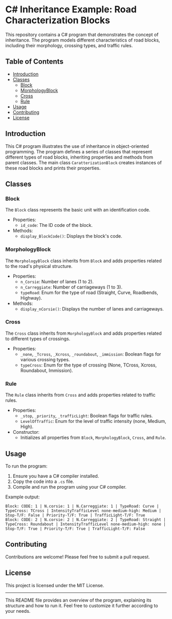 # C# Inheritance Example: Road Characterization Blocks

This repository contains a C# program that demonstrates the concept of inheritance. The program models different characteristics of road blocks, including their morphology, crossing types, and traffic rules.

## Table of Contents
- [Introduction](#introduction)
- [Classes](#classes)
  - [Block](#block)
  - [MorphologyBlock](#morphologyblock)
  - [Cross](#cross)
  - [Rule](#rule)
- [Usage](#usage)
- [Contributing](#contributing)
- [License](#license)

## Introduction
This C# program illustrates the use of inheritance in object-oriented programming. The program defines a series of classes that represent different types of road blocks, inheriting properties and methods from parent classes. The main class `CaratterizationBlock` creates instances of these road blocks and prints their properties.

## Classes

### Block
The `Block` class represents the basic unit with an identification code.
- Properties:
  - `id_code`: The ID code of the block.
- Methods:
  - `display_BlockCode()`: Displays the block's code.

### MorphologyBlock
The `MorphologyBlock` class inherits from `Block` and adds properties related to the road's physical structure.
- Properties:
  - `n_Corsie`: Number of lanes (1 to 2).
  - `n_Carreggiate`: Number of carriageways (1 to 3).
  - `typeRoad`: Enum for the type of road (Straight, Curve, Roadbends, Highway).
- Methods:
  - `display_nCorsie()`: Displays the number of lanes and carriageways.

### Cross
The `Cross` class inherits from `MorphologyBlock` and adds properties related to different types of crossings.
- Properties:
  - `_none`, `_Tcross`, `_Xcross`, `_roundabout`, `_immission`: Boolean flags for various crossing types.
  - `typeCross`: Enum for the type of crossing (None, TCross, Xcross, Roundabout, Immission).

### Rule
The `Rule` class inherits from `Cross` and adds properties related to traffic rules.
- Properties:
  - `_stop`, `_priority`, `_trafficLight`: Boolean flags for traffic rules.
  - `LevelOfTraffic`: Enum for the level of traffic intensity (none, Medium, High).
- Constructor:
  - Initializes all properties from `Block`, `MorphologyBlock`, `Cross`, and `Rule`.

## Usage

To run the program:
1. Ensure you have a C# compiler installed.
2. Copy the code into a `.cs` file.
3. Compile and run the program using your C# compiler.

Example output:
```
Block: CODE: 1 | N.corsie: 1 | N.Carreggiate: 1 | TypeRoad: Curve | TypeCross: TCross | IntensityTrafficLevel none-medium-high: Medium | Stop-T/F: False | Priority-T/F: True | TrafficLight-T/F: True
Block: CODE: 2 | N.corsie: 2 | N.Carreggiate: 2 | TypeRoad: Straight | TypeCross: Roundabout | IntensityTrafficLevel none-medium-high: none | Stop-T/F: True | Priority-T/F: True | TrafficLight-T/F: False
```

## Contributing

Contributions are welcome! Please feel free to submit a pull request.

## License

This project is licensed under the MIT License.

---

This README file provides an overview of the program, explaining its structure and how to run it. Feel free to customize it further according to your needs.
